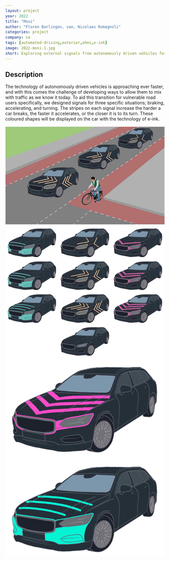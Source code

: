 ```yaml
---
layout: project
year: 2022
title: "Mosi"
author: "Floren Barlingen, van, Nicolaas Romagnoli"
categories: project
company: na
tags: [automated-driving,exterior,ehmi,e-ink]
image: 2022-mosi-1.jpg
short: Exploring external signals from autonomously driven vehicles for vulnerable road users. 
---
```


## Description
The technology of autonomously driven vehicles is approaching ever faster, and with this comes the challenge of developing ways to allow them to mix with traffic as we know it today. To aid this transition for vulnerable road users specifically, we designed signals for three specific situations; braking, accelerating, and turning. The stripes on each signal increase the harder a car breaks, the faster it accelerates, or the closer it is to its turn. These coloured shapes will be displayed on the car with the technology of e-ink.

<div class="project-image">
  <img src="/assets/img/2022-mosi-2.jpg">
</div>
<div class="project-image">
  <img src="/assets/img/2022-mosi-3.jpg">
</div>
<div class="project-image">
  <img src="/assets/img/2022-mosi-4.jpg">
</div>
<div class="project-image">
  <img src="/assets/img/2022-mosi-5.jpg">
</div>
